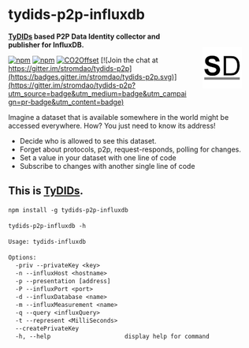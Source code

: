 # tydids-p2p-influxdb

<a href="https://stromdao.de/" target="_blank" title="STROMDAO - Digital Energy Infrastructure"><img src="./static/stromdao.png" align="right" height="85px" hspace="30px" vspace="30px"></a>

**[TyDIDs](https://tydids.com) based P2P Data Identity collector and publisher for InfluxDB.**

[![npm](https://img.shields.io/npm/dt/tydids-p2p-influxdb.svg)](https://www.npmjs.com/package/tydids-p2p-influxdb)
[![npm](https://img.shields.io/npm/v/tydids-p2p-influxdb.svg)](https://www.npmjs.com/package/tydids-p2p-influxdb)
[![CO2Offset](https://api.corrently.io/v2.0/ghgmanage/statusimg?host=tydids-p2p-influxdb&svg=1)](https://co2offset.io/badge.html?host=tydids-p2p-influxdb)
[![Join the chat at https://gitter.im/stromdao/tydids-p2p](https://badges.gitter.im/stromdao/tydids-p2p.svg)](https://gitter.im/stromdao/tydids-p2p?utm_source=badge&utm_medium=badge&utm_campaign=pr-badge&utm_content=badge)

Imagine a dataset that is available somewhere in the world might be accessed everywhere. How? You just need to know its address!
- Decide who is allowed to see this dataset.
- Forget about protocols, p2p, request-responds, polling for changes.
- Set a value in your dataset with one line of code
- Subscribe to changes with another single line of code

## This is [TyDIDs](https://github.com/energychain/tydids-p2p).

```
npm install -g tydids-p2p-influxdb

tydids-p2p-influxdb -h

Usage: tydids-influxdb

Options:
  -priv --privateKey <key>
  -n --influxHost <hostname>
  -p --presentation [address]
  -P --influxPort <port>
  -d --influxDatabase <name>
  -m --influxMeasurement <name>
  -q --query <influxQuery>
  -t --represent <MilliSeconds>
  --createPrivateKey
  -h, --help                     display help for command
```
